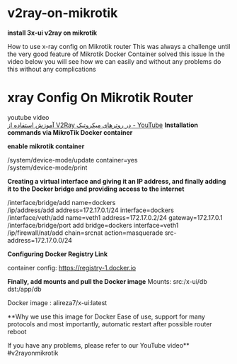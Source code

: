# v2ray-on-mikrotik

**install 3x-ui v2ray on mikrotik**

How to use x-ray config on Mikrotik router  This was always a challenge until the very good feature of Mikrotik Docker Container solved this issue  In the video below you will see how we can easily and without any problems do this without any complications

# xray Config On Mikrotik Router

youtube video  
[آموزش استفاده از V2Ray در روترهای میکروتیک - YouTube](https://www.youtube.com/watch?v=131ONwrhPxg)
**Installation commands via MikroTik Docker container**

**enable mikrotik container**

/system/device-mode/update container=yes  
/system/device-mode/print    

**Creating a virtual interface and giving it an IP address, and finally adding it to the Docker bridge and providing access to the internet**

/interface/bridge/add name=dockers  
/ip/address/add address=172.17.0.1/24 interface=dockers  
/interface/veth/add name=veth1 address=172.17.0.2/24 gateway=172.17.0.1  
/interface/bridge/port add bridge=dockers interface=veth1  
/ip/firewall/nat/add chain=srcnat action=masquerade src-address=172.17.0.0/24    

**Configuring Docker Registry Link**

container config: https://registry-1.docker.io  

**Finally, add mounts and pull the Docker image**
Mounts:
src:/x-ui/db  
dst:/app/db  

Docker image : alireza7/x-ui:latest    

**Why we use this image for Docker
Ease of use, support for many protocols and most importantly, automatic restart after possible router reboot

If you have any problems, please refer to our YouTube video**
#v2rayonmikrotik

